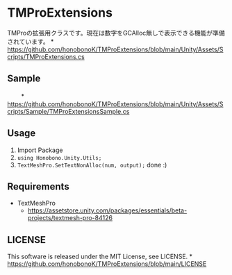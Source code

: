 # TMProExtensions
TMProの拡張用クラスです。現在は数字をGCAlloc無しで表示できる機能が準備されています。
    * https://github.com/honobonoK/TMProExtensions/blob/main/Unity/Assets/Scripts/TMProExtensions.cs

## Sample
　　 * https://github.com/honobonoK/TMProExtensions/blob/main/Unity/Assets/Scripts/Sample/TMProExtensionsSample.cs

## Usage

1. Import Package
1. `using Honobono.Unity.Utils;`
1. `TextMeshPro.SetTextNonAlloc(num, output);` done :)

## Requirements

* TextMeshPro
    * https://assetstore.unity.com/packages/essentials/beta-projects/textmesh-pro-84126
    
## LICENSE
This software is released under the MIT License, see LICENSE.
    * https://github.com/honobonoK/TMProExtensions/blob/main/LICENSE
